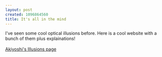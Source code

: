 ```yaml
--- 
layout: post
created: 1096864560
title: It's all in the mind
---
```

I've seen some cool optical illusions before.  Here is a cool website with a bunch of them plus explainations!
<br />
<br /><a href="http://www.ritsumei.ac.jp/~akitaoka/index-e.html">Akiyoshi's Illusions page</a>
